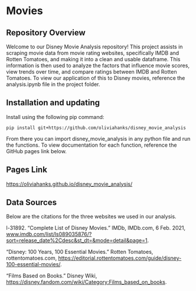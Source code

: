 # Movies


Repository Overview
-------------------
Welcome to our Disney Movie Analysis repository! This project assists in scraping movie data from movie rating websites, specifically IMDB and Rotten Tomatoes, and making it into a clean and usable dataframe. This information is then used to analyze the factors that influence movie scores, view trends over time, and compare ratings between IMDB and Rotten Tomatoes. To view our application of this to Disney movies, reference the analysis.ipynb file in the project folder.


Installation and updating
-------------------------
Install using the following pip command:

    pip install git+https://github.com/oliviahanks/disney_movie_analysis

From there you can import disney_movie_analysis in any python file and run the functions. To view documentation for each function, reference the GitHub pages link below.

Pages Link
----------

https://oliviahanks.github.io/disney_movie_analysis/


Data Sources
------------
Below are the citations for the three websites we used in our analysis.

l-31892. “Complete List of Disney Movies.” IMDb, IMDb.com, 6 Feb. 2021, www.imdb.com/list/ls089035876/?sort=release_date%2Cdesc&st_dt=&mode=detail&page=1. 

“Disney: 100 Years, 100 Essential Movies.” Rotten Tomatoes, rottentomatoes.com, https://editorial.rottentomatoes.com/guide/disney-100-essential-movies/. 

“Films Based on Books.” Disney Wiki, https://disney.fandom.com/wiki/Category:Films_based_on_books. 

